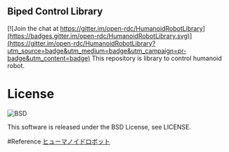 ## Biped Control Library

[![Join the chat at https://gitter.im/open-rdc/HumanoidRobotLibrary](https://badges.gitter.im/open-rdc/HumanoidRobotLibrary.svg)](https://gitter.im/open-rdc/HumanoidRobotLibrary?utm_source=badge&utm_medium=badge&utm_campaign=pr-badge&utm_content=badge)
This repository is library to control humanoid robot.  

# License
![BSD](http://img.shields.io/badge/license-BSD-green.svg)

This software is released under the BSD License, see LICENSE.  

#Reference
[ヒューマノイドロボット](http://shop.ohmsha.co.jp/shop/shopdetail.html?brandcode=000000002604&search=4-274-20058-2&sort=)
